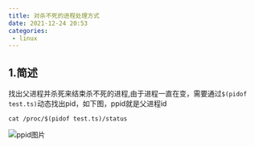 ```yaml
---
title: 对杀不死的进程处理方式
date: 2021-12-24 20:53
categories:
 - linux
---
```


## 1.简述

找出父进程并杀死来结束杀不死的进程,由于进程一直在变，需要通过`$(pidof test.ts)`动态找出pid，如下图，ppid就是父进程id

```shell
cat /proc/$(pidof test.ts)/status
```

![ppid图片](https://img.xiyangyang.cc/blog/20211224134530.png)